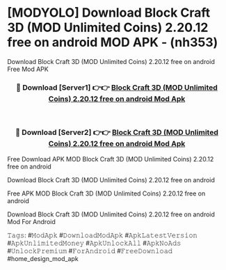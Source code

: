 # [MODYOLO] Download Block Craft 3D (MOD Unlimited Coins) 2.20.12 free on android MOD APK - (nh353)
Download Block Craft 3D (MOD Unlimited Coins) 2.20.12 free on android Free Mod APK

<div align="center">
<h3>🔴 Download [Server1] 👉👉 <a href="https://apk-comot.site?title=Block_Craft_3D_(MOD_Unlimited_Coins)_2.20.12_free_on_android">Block Craft 3D (MOD Unlimited Coins) 2.20.12 free on android Mod Apk</a></h3><br>

<h3>🔴 Download [Server2] 👉👉 <a href="https://apk-comot.site?title=Block_Craft_3D_(MOD_Unlimited_Coins)_2.20.12_free_on_android">Block Craft 3D (MOD Unlimited Coins) 2.20.12 free on android Mod Apk</a></h3>
</div>


Free Download APK MOD Block Craft 3D (MOD Unlimited Coins) 2.20.12 free on android

Download Block Craft 3D (MOD Unlimited Coins) 2.20.12 free on android 

Free APK MOD Block Craft 3D (MOD Unlimited Coins) 2.20.12 free on android 

Download Block Craft 3D (MOD Unlimited Coins) 2.20.12 free on android Mod For Android

𝚃𝚊𝚐𝚜: #𝙼𝚘𝚍𝙰𝚙𝚔 #𝙳𝚘𝚠𝚗𝚕𝚘𝚊𝚍𝙼𝚘𝚍𝙰𝚙𝚔 #𝙰𝚙𝚔𝙻𝚊𝚝𝚎𝚜𝚝𝚅𝚎𝚛𝚜𝚒𝚘𝚗 #𝙰𝚙𝚔𝚄𝚗𝚕𝚒𝚖𝚒𝚝𝚎𝚍𝙼𝚘𝚗𝚎𝚢 #𝙰𝚙𝚔𝚄𝚗𝚕𝚘𝚌𝚔𝙰𝚕𝚕 #𝙰𝚙𝚔𝙽𝚘𝙰𝚍𝚜 #𝚄𝚗𝚕𝚘𝚌𝚔𝙿𝚛𝚎𝚖𝚒𝚞𝚖 #𝙵𝚘𝚛𝙰𝚗𝚍𝚛𝚘𝚒𝚍 #𝙵𝚛𝚎𝚎𝙳𝚘𝚠𝚗𝚕𝚘𝚊𝚍 #home_design_mod_apk